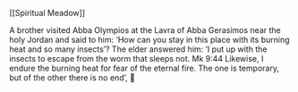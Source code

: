 [[Spiritual Meadow]]
 
A brother visited Abba Olympios at the Lavra of Abba Gerasimos near the holy Jordan and said to him: ‘How can you stay in this place with its burning heat and so many insects’? The elder answered him: ‘I put up with the insects to escape from the worm that sleeps not. Mk 9:44 Likewise, I endure the burning heat for fear of the eternal fire. The one is temporary, but of the other there is no end’,  
